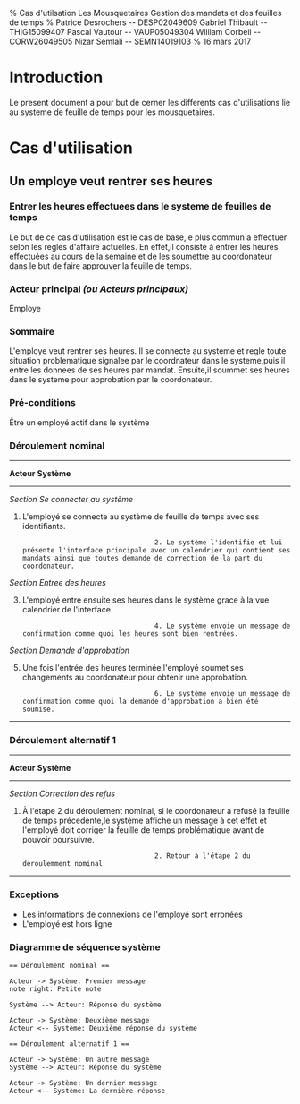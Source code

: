 % Cas d'utilsation
  Les Mousquetaires
  Gestion des mandats et des feuilles de temps
% Patrice Desrochers -- DESP02049609
  Gabriel Thibault -- THIG15099407
  Pascal Vautour -- VAUP05049304
  William Corbeil -- CORW26049505
  Nizar Semlali -- SEMN14019103
% 16 mars 2017

# Introduction

Le present document a pour but de cerner les differents cas d'utilisations lie au systeme de feuille de temps pour les mousquetaires.

# Cas d'utilisation

## Un employe veut rentrer ses heures

### Entrer les heures effectuees dans le systeme de feuilles de temps

Le but de ce cas d'utilisation est le cas de base,le plus commun a effectuer selon les regles d'affaire actuelles. En effet,il consiste à entrer les heures effectuées au cours de la semaine et de les soumettre au coordonateur dans le but de faire approuver la feuille de temps.

### Acteur principal _(ou Acteurs principaux)_

Employe

### Sommaire

L'employe veut rentrer ses heures. Il se connecte au systeme et regle toute situation problematique signalee par le coordnateur dans le systeme,puis il entre les donnees de ses heures par mandat. Ensuite,il soummet ses heures dans le systeme pour approbation par le coordonateur.

### Pré-conditions

Être un employé actif dans le système

### Déroulement nominal

-------------------------------------------------------------------------------
**Acteur**                              **Système**
-------------------------------------   ---------------------------------------
_Section Se connecter au système_

1. L'employé se connecte au système
de feuille de temps avec ses
identifiants.

                                        2. Le système l'identifie et lui présente l'interface principale avec un calendrier qui contient ses mandats ainsi que toutes demande de correction de la part du coordonateur.

_Section Entree des heures_

3. L'employé entre ensuite ses heures
dans le système grace à la vue
calendrier de l'interface.

                                        4. Le système envoie un message de confirmation comme quoi les heures sont bien rentrées.
_Section Demande d'approbation_              

5. Une fois l'entrée des heures
terminée,l'employé soumet ses
changements au coordonateur
pour obtenir une approbation.

                                        6. Le système envoie un message de confirmation comme quoi la demande d'approbation a bien été soumise.
-------------------------------------------------------------------------------

### Déroulement alternatif 1

-------------------------------------------------------------------------------
**Acteur**                              **Système**
-------------------------------------   ---------------------------------------
_Section Correction des refus_

1. À l'étape 2 du déroulement nominal,
si le coordonateur a refusé la feuille
de temps précedente,le système affiche
un message à cet effet et l'employé
doit corriger la feuille de temps
problématique avant de pouvoir
poursuivre.

                                        2. Retour à l'étape 2 du déroulemment nominal

-------------------------------------------------------------------------------

### Exceptions

- Les informations de connexions de l'employé sont erronées
- L'employé est hors ligne

### Diagramme de séquence système

```plantuml
== Déroulement nominal ==

Acteur -> Système: Premier message
note right: Petite note

Système --> Acteur: Réponse du système

Acteur -> Système: Deuxième message
Acteur <-- Système: Deuxième réponse du système

== Déroulement alternatif 1 ==

Acteur -> Système: Un autre message
Système --> Acteur: Réponse du système

Acteur -> Système: Un dernier message
Acteur <-- Système: La dernière réponse
```
